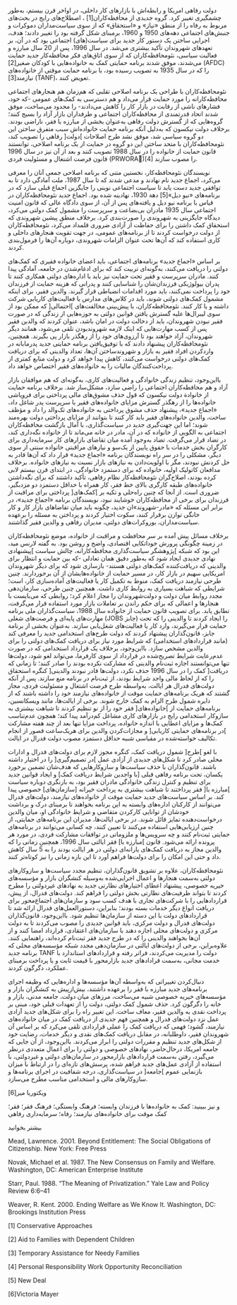  دولت رفاهی امریکا و رابطه‌اش با بازارهای کار داخلی، در اواخر قرن بیستم، به‌طور چشمگیری تغییر کرد. گروه جدیدی از محافظه‌کاران[1]‌ ، اصطلاح‌های رایج در بحث‌های مربوط به رفاه را از منطق «نیاز» و «استحقاق» که از سوی سیاست‌مداران دموکرات و جنبش‌های اجتماعی دهه‌های 1950 و 1960، برمبنای شکل گرفته بود را تغییر دادند؛ هدف، اجرایی ساختن یک دستور کار جدید برای سیاست‌(های) اجتماعی بود که در آن، بر تعهدهای شهروندان تأکید بیشتری می‌شد. در سال 1996، پس از 20 سال مبارزه و فعالیت سیاسی، نئومحافظه‌کاران که از سوی اتاق‌های فکر محافظه‌کار جدید حمایت می‌شدند، موفق شدند برنامه حمایتی کمک به خانواده‌هایی با کودکان صغیر[2] (AFDC) را که در سال 1935 به تصویب رسیده بود، با برنامه حمایت موقتی از خانواده‌های نیازمند[3] (TANF)، تعویض کنند.

نئومحافظه‌کاران با طراحی یک برنامه اصلاحی تقلبی که هم‌زمان هم هنجارهای اجتماعی محافظه‌کارانه را مورد حمایت قرار می‌داد و هم دسترسی به کمک‌های عمومی -که خود، فشارهای ناشی از رقابت در بازار کار را کاهش می‌دادند- را محدود می‌ساخت، موفق شدند اتحاد قدرتمندی از محافظه‌کاران اجتماعی و طرفداران بازار آزاد را بسیج کنند؛ گروه‌هایی که از گسترش دولت رفاهی به‌عنوان بخشی از مبارزه با فقر، ناراضی بودند. برخلاف دولت نیکسون که به‌دلیل آنکه برنامه حمایت خانواده‌اش سبب متفرق ساختن این دو گروه سیاسی شد، موفق نشد طرح اصلاحات ]دولت[ رفاهی را تصویب کند، نئومحافظه‌کاران با متحد ساختن این دو گروه در حمایت از یک برنامه اصلاحی، توانستند قانون حمایت از خانواده را در سال 1988 تصویب کنند و بعد از آن نیز در سال 1996 قانون فرصت اشتغال و مسئولیت فردی (PRWORAَ)[4] را مصوب سازند.

نویسندگان نئومحافظه‌کار، نخستین متنی که برنامه اصلاحی جمعی آنان را معرفی می‌کرد، اجماع جدید نام نهادند و مدعی شدند که تا سال 1987، ملت آمادگی دارد تا به توافقی جدید دست یابد تا سیاست اجتماعی نوینی را جایگزین اجماع قبلی سازد که در برنامه‌های «نیو دیل»[5] دهة 1930، نهادینه شده بود. اجماع جدید نئومحافظه‌کاران در قیاس با برنامه نیو دیل و یافته‌های پس از آن، از سوی دادگاه عالی که قانون امنیت اجتماعی سال 1935 مادران بی‌بضاعت و سرپرست را مشمول کمک دولتی می‌کرد، دیدگاه جایگزینی به شهروندی را صورت‌بندی کرد. برخلاف منطق پیشین شهروندی که استحقاق کمک داشتن را برای حفاظت از آزادی ضروری قلمداد می‌کرد، نئومحافظه‌کاران از دولت درخواست کردند تا از برنامه‌های عمومی، در جهت تقویت هنجارهای داخلی و کاری استفاده کند که آن‌ها تحت عنوان الزامات شهروندی، دوباره آن‌ها را فرمول‌بندی کردند.

بر اساس «اجماع جدید» برنامه‌های اجتماعی، باید اعضای خانواده فقیری که کمک‌های دولتی را دریافت می‌کنند، به‌گونه‌ای تربیت کند که برای ادغام‌شدن در جامعه، آمادگی پیدا کنند. مادران سرپرست و فقیر تحت حمایت نیز باید با اداره‌های دولتی همکاری کنند تا پدران بیولوژیکی فرزندان‌شان را شناسایی کنند و پدرانی که هزینه حمایت از فرزندان خود را پرداخت نمی‌کنند، باید مورد اقدامات انضباطی قرار گیرند. والدین فقیر، برای اینکه مشمول کمک‌های دولتی شوند، باید در کلاس‌های مدارس یا فعالیت‌های کاریابی شرکت داشته و یا کار کنند. نئومحافظه‌کاران، با پیش‌بینی مخالفت‌های ]احتمالی[ که ممکن بود از سوی لیبرال‌ها علیه گسترش یافتن قوانین دولتی به حوزه‌هایی از زندگی که در صورت فقیر نبودن شهروندان، باید از دخالت دولت در امان باشد، عنوان کردند که والدین فقیر پس از کسب مهارت‌هایی که اینک لازمه شهروندبودن تلقی می‌شود، همانند دیگر شهروندان، آزاد خواهند بود تا آرزوی‌های خود را از رهگذر بازار پی بگیرند. همچنین، نئومحافظه‌کاران پیشنهاد دادند که با توفیق‌یافتن برنامه حمایتی جدید پدرمابانه در واردکردن افراد فقیر به بازار و شهروندساختن آن‌ها، تعداد والدینی که برای دریافت کمک‌های دولتی درخواست می‌کنند، کاهش پیدا خواهد کرد و دولت منابع کمتری از پرداخت‌کنندگان مالیات را به خانواده‌های فقیر اختصاص خواهد داد.

بااین‌وجود، تنظیم زندگی خانوادگی و فعالیت‌های کاری، به‌گونه‌ای که هم موافقان بازار آزاد و هم محافظه‌کاران اجتماعی را راضی سازد، مشکل‌ساز شد. برخلاف برنامه حمایت از خانوادة دولت نیکسون که قول حذف مشوق‌های مالی پرداختی برای فروپاشی خانواده‌ها را از رهگذر گسترش مزایای خانواده‌های فقیر با سرپرست پدر شاغل داد، «اجماع جدید»، پیشنهاد حذف مشوق پرداختی به خانواده‌های تک‌والد را داد و مؤظف ساخت، والدین خانواده‌های فقیر باید کار کنند تا بتوانند از مزایای پرداختی دولت بهره‌مند شوند؛ اما این جهت‌گیری جدید در سیاست‌گذاری، با آمال بازگشت محافظه‌کاران اجتماعی به الگویی از خانواده که در آن، مادر در خانه می‌ماند تا از خانواده نگه‌داری کند، در تضاد قرار می‌گرفت. تضاد به‌وجود آمده میان تقاضای بازارهای کار سرمایه‌داری برای کارگران بخش خدمات با حقوق پایین از یک‌سو و نیازهای مراقبتی خانواده سنتی از سوی دیگر، مشکلی را در سر راه نویسندگان برنامه «اجماع جدید» قرار داد که آن‌ها قادر به حل کردنش نبودند، مگر با اولویت‌دادن به نیازهای بازار نسبت به نیازهای خانواده. برخلاف مدافعان کاتولیک اولیه، خانواده که برای دستمزد خانوادگی، در ابتدای قرن بیستم لابی کرده بودند، اصلاح‌گران نئومحافظه‌کار نظام رفاهی، تأکید داشتند که برای نگه‌داشتن خانواده‌های طبقه کارگری بالای خط فقر، کار همراه با حداقل دستمزد دو مزدبگیر، ضروری است. از آنجا که چنین راه‌حلی و تکیه بر ]کمک‌های[ پرداختی برای مراقبت از فرزندان برای برخی از محافظه‌کاران خوشایند نبود، نویسندگان برنامه «اجماع جدید»، در برابر این مسئله که «مادر-شهروند»ان جدید، چگونه باید میان تقاضاهای بازار کار و کار خانگی توازن برقرار کنند، سکوت اختیار کردند و پرداختن به مسئله را برعهده سیاست‌مداران، بوروکرات‌های دولتی، مدیران رفاهی و والدین فقیر گذاشتند.

برخلاف مسائل پیش آمده بر سر محافظت و مراقبت از خانواده، موضع نئومحافظه‌کاران در زمینة چگونگی پرورش خوداتکایی اقتصادی، واضح و روشن بود. به گفته لارنس مید، پژوهشگر سیاست‌گذاری محافظه‌کارانه، چالش سیاست ]پیشنهادی[ این بود که شبکه نهادی جدیدی ایجاد شود که به‌طور دقیق همان تعادلی -که بین حمایت و انتظار برای والدینی که دریافت‌کننده کمک‌های دولتی هستند- بازسازی شود که برای دیگر شهروندان امریکایی سهیم در بازار کار، در مسیر حمایت از خانواده‌هایشان از آن برخوردارند. چنین طرحی نیازمند دریافت کمک، منوط به تکمیل کار یا فعالیت‌های آماده‌سازی کار، است؛ شرایطی که شباهت بسیاری به روابط کاری داشت. همچنین چنین طرحی، سازمان‌دهی مجدد روابط میان دولت و دولت‌شهروندان را مجاز اعلام کرد؛ روابطی که می‌بایست با هنجارها و اعمالی که برای حکم راندن بر تعاملات بازار مورد استفاده قرار می‌گرفت، تطابق یابد. برای تصویب قانون حمایت از خانواده سال 1988، سیاست‌گذاران ملی برنامه مهارت‌های پایه‌ای و فرصت‌های شغلی (JOBS جابز) را ایجاد کردند تا والدینی را که تحت حمایت قرار می‌گیرند، وارد کار یا فعالیت‌های شغل‌یابی سازند. به‌عنوان بخشی از برنامة جابز، قانون‌گذاران پیشنهاد کردند که دولت طرح‌های استخدامی جدید را معرفی کند (مانند قراردادهای استخدامی) که شرایط مورد نیاز برای دریافت کمک‌های دولتی را برای والدین مشخص سازد. بااین‌وجود، برخلاف یک قرارداد استخدامی که در صورت عدم‌رعایت شرایط تصریح‌شده در قرارداد از سوی کارفرما، می‌تواند لغو شود، دولت‌ها تنها می‌توانستند اجازه ثبت‌نام والدینی که مشارکت نکرده بودند را صادر کنند؛ تا زمانی که کنگره استحقاق ]دریافت[ کمک را در سال 1996 حذف نکرد، دولت‌ها قادر نبودند والدینی را که از لحاظ مالی واجد شرایط بودند، از ثبت‌نام در برنامه منع سازند. پس از آنکه دولت‌های فدرال هر ایالت، به‌واسطه طرح فرصت اشتغال و مسئولیت فردی، مجاز گشتند که هریک برنامه‌های حمایت موقت از خانواده‌های نیازمند خود را داشته باشند که از دایره شمول طرح الزام به کمک خارج شوند. برخی از ایالت‌ها، مانند ویسکانسین، برنامه‌های حمایت از ]خانواده‌های[ فقر خود را از نو تنظیم کردند تا شباهت بیشتری به سازوکار استخدامی رایج در بازارهای کاری مشاغل کم‌درآمد پیدا کند؛ همچون عدم‌تناسب کمک‌ها و مزایای اعطایی با اندازه خانواده، پرداخت مزایا تنها بعد از چند هفته مشارکت ]در برنامه‌های حمایتی کاریابی[ و مجازات‌کردن والدین برای هریک‌ساعت قصور از انجام تکالیف خواسته‌شده در مقیاسی شبیه حداقل دستمزد مصوب دولت فدرال در ایالت.

با لغو ]طرح[ شمول دریافت کمک، کنگره مجوز لازم برای دولت‌های فدرال و ادارات محلی صادر کرد تا شکل‌های جدیدی از آزادی عمل ]در تصمیم‌گیری[ را در اختیار داشته باشند. قانون‌گذاران با حذف سیاست‌ها و سازوکارهایی که هدف‌شان تضمین برخورد یکسان، تحت برنامه رفاهی قبلی [با واجدین شرایط دریافت کمک] و ایجاد قوانین جدید برای تنظیم و کنترل زندگی خانوادگی مادران فقیر بود، به بازنگری دوباره سیاست ]مبارزه با[ فقر پرداختند تا شباهت بیشتری به پرداخت خیرانه [سازمان‌های] خصوصی پیدا کند. بر اساس سیاست‌های جدید حمایت موقت از خانواده‌های نیازمند، دولت‌های فدرال می‌توانند از کارکنان اداره‌های وابسته به این برنامه بخواهند تا برمبنای درک و برداشت خودشان از توانایی کارکردن متقاضی و شرایط خانوادگی او، میان والدین درخواست‌دهنده تمایز قائل شوند. در برخی ایالت‌ها، مدیران این برنامه‌های حمایتی، از چنین ارزیابی‌هایی استفاده می‌کنند تا تعیین کنند، چه کسانی می‌توانند در برنامه‌های حمایتی ثبت‌نام کنند و چه سرویس‌ها و ملزوماتی در توافقات مشارکت فردی، در مورد هر پرونده ارائه می‌شود. قانون ]مبارزه با] فقر ایالتی سال 1996، همچنین زمانی را که والدین مجاز به دریافت کمک‌های یارانه‌ای دولتی در هر ایالت بودند را به 5 سال کاهش داد و حتی این امکان را برای دولت‌ها فراهم آورد تا این بازه زمانی را نیز کوتاه‌تر کنند.

نئومحافظه‌کاران، علاوه بر تشویق قانون‌گذاران، تنظیم مجدد سیاست‌ها و سازوکارهای دولتی به‌سمت هنجارها و اعمال اجرایی‌شده به‌وسیله کنشگران بازار و مؤسسه‌های خیریه خصوصی، پیشنهاد اعطای اختیارهای نظارتی جدید به نهادهای غیردولتی را مطرح کردند تا بتواند ظرفیت‌های نظارتی بخش دولتی را فراهم کند. دولت‌های فدرال، از پیش‌، قراردادهایی را با شرکت‌های تجاری با هدف کسب سود و سازمان‌های اجتماع‌محور برای دریافت انواع دیگر خدمات بسته بودند؛ بنابراین، دستورالعمل‌های فدرال ارائه شد تا قراردادهای دولت با این دسته از سازمان‌ها تنظیم شود. بااین‌وجود، قانون‌گذاران دولت‌های فدرال و دولت مرکزی، باید قوانین جدیدی را مصوب می‌کردند تا به دولت مرکزی و دولت‌های محلی اجازه دهند با سازمان‌های اعتقادی، قرارداد امضا کنند و از آن‌ها بخواهند والدینی را که در طرح جدید فقر ثبت‌نام کرده‌اند، راهنمایی کنند. علاوه‌براین، برخی از دولت‌های ایالتی در سازمان‌دهی مجدد شبکه مؤسسه‌های محلی که برنامه جدید TANF دولت را مدیریت می‌کردند، فراتر رفته و قراردادهای استاندارد با خدمت مجانی، به‌سمت قرادادهای جدید بازارمحور با قیمت ثابت و یا پرداخت برمبنای عملکرد، دگرگون کردند.

دنبال‌کردن تغییراتی که به‌واسطه آن‌ها مؤسسه‌ها و اداره‌هایی که وظیفه اجرای برنامه‌های جدید مبارزه با فقر را برعهده داشتند، بیش‌ازپیش به کنشگران بازار و مؤسسه‌های خیریه خصوصی شبیه می‌ساخت، مرزهای میان دولت، جامعه مدنی، بازار و خانه را دگرگون کرد. حذف شمول کمک دولتی، دولت را از تعهدات قبلی خود، مبنی بر پرداخت نقدی به والدین فقیر، معاف ساخت. این تغییر راه را برای شکل‌های جدید آزادی عمل نزد دولت‌های فدرال و همچنین فهم جدیدی از دریافت کمک در میان خانواده‌های نیازمند، گشود؛ فهمی که دریافت کمک را عملی قراردادی تلقی می‌کرد که بر اساس آن شهروندان فقیر، داوطلبانه، در مقابل دریافت کمک‌های نقدی و دیگر خدمات، رضایت خود از شکل‌های جدید تنظیم و مقررات دولتی را ابراز می‌کردند. بااین‌وجود، از آن جایی که جامعه امریکا، درحال‌حاضر، نهادهای خصوصی و دولتی را برای اعمال متعددی درنظر می‌گیرد، رفتن به‌سمت قراردادهای بازارمحور در سازمان‌های دولتی و غیردولتی، با استفاده از آزادی عمل‌های جدید فراهم شده، پرسش‌های تازه‌ای را در ارتباط با میزان بازنمایی عموم ]جامعه[ در سیاست‌گذاری، درجه شفافیت در اجرای برنامه‌ها و سازوکارهای مالی و استخدامی مناسب مطرح می‌سازد.

 ویکتوریا میر[6]

  


و نیز ببینید: کمک به خانواده‌ها با فرزندان وابسته؛ فرهنگ وابستگی؛ فرهنگ فقر؛ فقر؛ کمک موقت برای خانواده‌های نیازمند؛ رفاه؛ سرمایه‌داری رفاهی

  


بیشتر بخوانید

  


Mead, Lawrence. 2001. Beyond Entitlement: The Social Obligations of Citizenship. New York: Free Press

Novak, Michael et al. 1987. The New Consensus on Family and Welfare. Washington, DC: American Enterprise Institute

Starr, Paul. 1988. “The Meaning of Privatization.” Yale Law and Policy Review 6:6–41

Weaver, R. Kent. 2000. Ending Welfare as We Know It. Washington, DC: Brookings Institution Press

[1] Conservative Approaches

 [2] Aid to Families with Dependent Children

 [3] Temporary Assistance for Needy Families

 [4] Personal Responsibility Work Opportunity Reconciliation 

[5] New Deal

[6]Victoria Mayer

  


 

 
